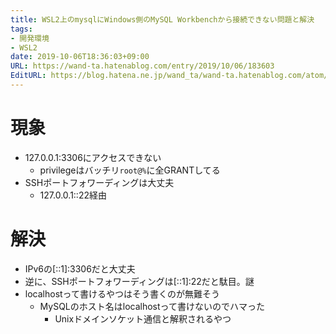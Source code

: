 ```yaml
---
title: WSL2上のmysqlにWindows側のMySQL Workbenchから接続できない問題と解決
tags:
- 開発環境
- WSL2
date: 2019-10-06T18:36:03+09:00
URL: https://wand-ta.hatenablog.com/entry/2019/10/06/183603
EditURL: https://blog.hatena.ne.jp/wand_ta/wand-ta.hatenablog.com/atom/entry/26006613445557322
---
```


# 現象

- 127.0.0.1:3306にアクセスできない
    - privilegeはバッチリ`root@%`に全GRANTしてる
- SSHポートフォワーディングは大丈夫
    - 127.0.0.1::22経由


# 解決

- IPv6の[::1]:3306だと大丈夫
- 逆に、SSHポートフォワーディングは[::1]:22だと駄目。謎
- localhostって書けるやつはそう書くのが無難そう
    - MySQLのホスト名はlocalhostって書けないのでハマった
        - Unixドメインソケット通信と解釈されるやつ    
